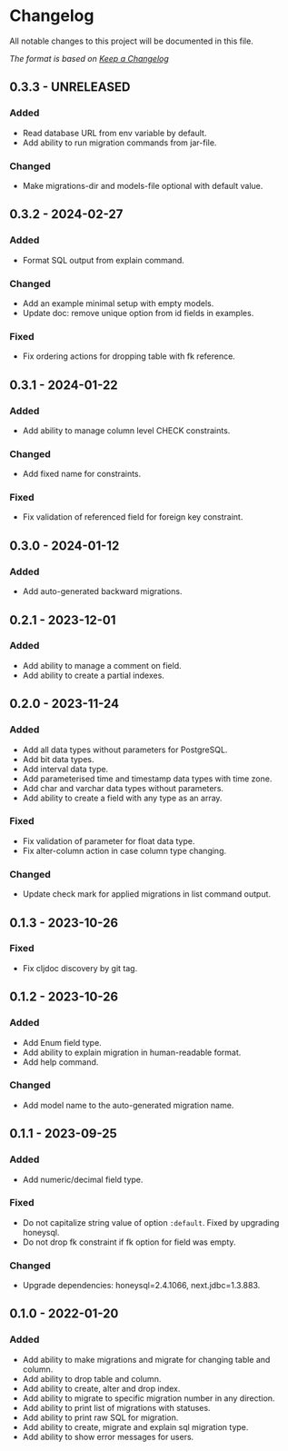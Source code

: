 # Changelog

All notable changes to this project will be documented in this file.

*The format is based on [Keep a Changelog](https://keepachangelog.com/en/1.0.0/)*

## 0.3.3 - UNRELEASED

### Added

- Read database URL from env variable by default.
- Add ability to run migration commands from jar-file.

### Changed

- Make migrations-dir and models-file optional with default value. 

## 0.3.2 - 2024-02-27

### Added

- Format SQL output from explain command.

### Changed

- Add an example minimal setup with empty models.
- Update doc: remove unique option from id fields in examples.

### Fixed

- Fix ordering actions for dropping table with fk reference.


## 0.3.1 - 2024-01-22

### Added

- Add ability to manage column level CHECK constraints.

### Changed

- Add fixed name for constraints.

### Fixed

- Fix validation of referenced field for foreign key constraint.

## 0.3.0 - 2024-01-12

### Added

- Add auto-generated backward migrations.


## 0.2.1 - 2023-12-01

### Added

- Add ability to manage a comment on field.
- Add ability to create a partial indexes.

## 0.2.0 - 2023-11-24

### Added

- Add all data types without parameters for PostgreSQL.
- Add bit data types.
- Add interval data type.
- Add parameterised time and timestamp data types with time zone.
- Add char and varchar data types without parameters.
- Add ability to create a field with any type as an array.

### Fixed

- Fix validation of parameter for float data type.
- Fix alter-column action in case column type changing.

### Changed

- Update check mark for applied migrations in list command output.

## 0.1.3 - 2023-10-26

### Fixed

- Fix cljdoc discovery by git tag.

## 0.1.2 - 2023-10-26

### Added

- Add Enum field type.
- Add ability to explain migration in human-readable format.
- Add help command.

### Changed

- Add model name to the auto-generated migration name.

## 0.1.1 - 2023-09-25

### Added

- Add numeric/decimal field type.

### Fixed

- Do not capitalize string value of option `:default`. Fixed by upgrading honeysql.
- Do not drop fk constraint if fk option for field was empty. 

### Changed

- Upgrade dependencies: honeysql=2.4.1066, next.jdbc=1.3.883.

## 0.1.0 - 2022-01-20

### Added

- Add ability to make migrations and migrate for changing table and column.
- Add ability to drop table and column.
- Add ability to create, alter and drop index.
- Add ability to migrate to specific migration number in any direction.
- Add ability to print list of migrations with statuses.
- Add ability to print raw SQL for migration.
- Add ability to create, migrate and explain sql migration type.
- Add ability to show error messages for users.
